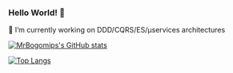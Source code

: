 ### Hello World! 👋

🔭 I’m currently working on DDD/CQRS/ES/µservices architectures


[![MrBogomips's GitHub stats](https://github-readme-stats.vercel.app/api?username=mrbogomips&show_icons=true&count_private=true&border_radius=0)](https://github.com/MrBogomips)

[![Top Langs](https://github-readme-stats.vercel.app/api/top-langs/?username=mrbogomips&layout=compact&langs_count=8&border_radius=0&hide=javascript,html)](https://github.com/MrBogomips)
